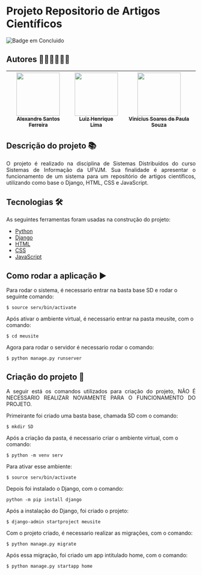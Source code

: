 # Projeto Repositorio de Artigos Científicos

![Badge em Concluido](http://img.shields.io/static/v1?label=STATUS&message=CONCLUIDO&color=GREEN&style=for-the-badge)

## Autores 🧑‍💼🧑‍💼🧑‍💼

| [<img src="https://avatars.githubusercontent.com/u/75952650?v=4" width=115><br><sub>Alexandre Santos Ferreira</sub>](https://github.com/Alexandre12121) | [<img src="https://avatars.githubusercontent.com/u/53832637?v=4" width=115><br><sub>Luiz Henrique Lima</sub>](https://github.com/luizhenrlimaa) | [<img src="https://avatars.githubusercontent.com/u/69551648?v=4" width=115><br><sub>Vinícius Soares de Paula Souza</sub>](https://github.com/Vsspaulasouza) |
| :-----------------------------------------------------------------------------------------------------------------------------------------------------: | :---------------------------------------------------------------------------------------------------------------------------------------------: | :---------------------------------------------------------------------------------------------------------------------------------------------------------: |

## Descrição do projeto 📚

<p align="justify">
O projeto é realizado na disciplina de Sistemas Distribuídos do curso Sistemas de Informação da UFVJM. Sua finalidade é apresentar
o funcionamento de um sistema para um repositório de artigos científicos, utilizando como base o Django, HTML, CSS e JavaScript.
</p>

## Tecnologias 🛠

As seguintes ferramentas foram usadas na construção do projeto:

- [Python](https://www.python.org/)
- [Django](https://www.djangoproject.com/)
- [HTML](https://www.devmedia.com.br/html-basico-codigos-html/16596)
- [CSS](https://www.w3schools.com/css/)
- [JavaScript](https://www.javascript.com/)

## Como rodar a aplicação :arrow_forward:

Para rodar o sistema, é necessario entrar na basta base SD e rodar o seguinte comando:

```
$ source serv/bin/activate
```

Após ativar o ambiente virtual, é necessario entrar na pasta meusite, com o comando:

```
$ cd meusite
```

Agora para rodar o servidor é necessario rodar o comando:

```
$ python manage.py runserver
```

## Criação do projeto 📜

<p align="justify">
A seguir está os comandos utilizados para criação  do projeto, NÃO É NECESSARIO REALIZAR NOVAMENTE PARA O FUNCIONAMENTO DO PROJETO.

Primeirante foi criado uma basta base, chamada SD com o comando:

```
$ mkdir SD
```

Após a criação da pasta, é necessario criar o ambiente virtual, com o comando:

```
$ python -m venv serv
```

Para ativar esse ambiente:

```
$ source serv/bin/activate
```

Depois foi instalado o Django, com o comando:

```
python -m pip install django
```

Após a instalação do Django, foi criado o projeto:

```
$ django-admin startproject meusite
```

Com o projeto criado, é necessario realizar as migrações, com o comando:

```
$ python manage.py migrate
```

Após essa migração, foi criado um app intitulado home, com o comando:

```
$ python manage.py startapp home
```

</p>
